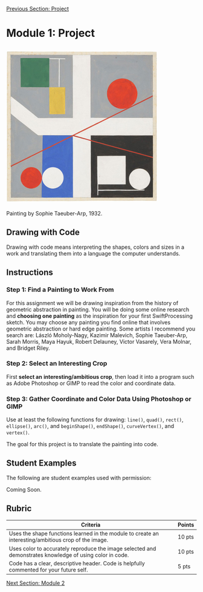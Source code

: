 [Previous Section: Project](2_EXERCISE.md)

# Module 1: Project

## <img src="images/SophieTaeuberArp_1932.jpg" alt="SophieTaeuberArp_1932" />

Painting by Sophie Taeuber-Arp, 1932.

## Drawing with Code

Drawing with code means interpreting the  shapes, colors and sizes in a work and translating them into a language  the computer understands.

## Instructions

### Step 1: Find a Painting to Work From

For this assignment we will be drawing inspiration from the history of geometric abstraction in painting. You will be doing some online research and **choosing one painting** as the inspiration for your first SwiftProcessing sketch. You may choose any painting you find online that involves geometric abstraction or hard edge painting. Some artists I recommend you search are: László Moholy-Nagy, Kazimir Malevich, Sophie Taeuber-Arp, Sarah Morris, Maya Hayuk, Robert Delauney, Victor Vasarely, Vera Molnar, and Bridget Riley.

### Step 2: Select an Interesting Crop

First **select an** **interesting/ambitious crop**, then load it into a program such as Adobe Photoshop or GIMP to read the color and coordinate data.

### Step 3: Gather Coordinate and Color Data Using Photoshop or GIMP

Use at least the following functions for drawing:  `line()`, `quad()`, `rect()`, `ellipse()`, `arc()`, and `beginShape()`,  `endShape()`, `curveVertex()`, and `vertex()`.

The goal for this project is to translate the  painting into code.

## Student Examples

The following are student examples used with permission:

Coming Soon.

## Rubric

| Criteria                                                     | Points |
| ------------------------------------------------------------ | ------ |
| Uses the shape functions learned in the module to create an interesting/ambitious crop of the image. | 10 pts |
| Uses color to accurately reproduce the image selected and demonstrates knowledge of using color in code. | 10 pts |
| Code has a clear, descriptive header. Code is helpfully commented for your future self. | 5 pts  |

[Next Section: Module 2](../2_ColorLoopsAnimation/README.md)

